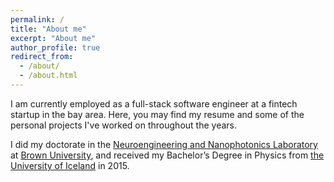 ```yaml
---
permalink: /
title: "About me"
excerpt: "About me"
author_profile: true
redirect_from: 
  - /about/
  - /about.html
---
```


I am currently employed as a full-stack software engineer at a fintech startup in the bay area. Here, you may find my resume and some of the personal projects I've worked on throughout the years.

I did my doctorate in the [Neuroengineering and Nanophotonics Laboratory](http://nurmikko.engin.brown.edu/) at [Brown University](https://www.brown.edu/), and received my Bachelor’s Degree in Physics from [the University of Iceland](https://english.hi.is/university_of_iceland) in 2015. 
